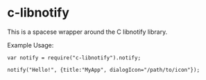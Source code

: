 c-libnotify
===========

This is a spacese wrapper around the C libnotify library.

Example Usage:

    var notify = require("c-libnotify").notify;

    notify("Hello!", {title:"MyApp", dialogIcon="/path/to/icon"});
